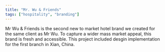 ```yaml
---
title: "Mr. Wu & Friends"
tags: ["hospitality", "branding"]
---
```


Mr Wu & Friends is the second new to market hotel brand we created for the same client as Mr Wu. To capture a wider mass market appeal, this brand is fresh and accessible. This project included desgin implementation for the first branch in Xian, China.